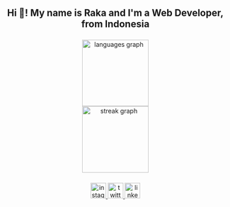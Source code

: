 <h2 align="center">Hi 👋! My name is Raka and I'm a Web Developer, from Indonesia</h4>

###

<div align="center">
  <img src="https://github-readme-stats.vercel.app/api/top-langs?username=hiroshiyoka&locale=en&hide_title=false&layout=compact&card_width=320&langs_count=5&theme=onedark&hide_border=false" height="150" alt="languages graph" /> <br>
  <img src="https://streak-stats.demolab.com?user=hiroshiyoka&locale=en&mode=daily&theme=onedark&hide_border=false&border_radius=5" height="150" alt="streak graph"  />
</div>

###

<div align="center">
  <a href="https://instagram.com/mosaicman_" target="_blank">
    <img src="https://img.shields.io/static/v1?message=Instagram&logo=instagram&label=&color=E4405F&logoColor=white&labelColor=&style=for-the-badge" height="35" alt="instagram logo"  />
  </a>
  <a href="https://twitter.com/fraksyf" target="_blank">
    <img src="https://img.shields.io/static/v1?message=Twitter&logo=twitter&label=&color=1DA1F2&logoColor=white&labelColor=&style=for-the-badge" height="35" alt="twitter logo"  />
  </a>
  <a href="https://linkedin.com/in/raka-fadilah" target="_blank">
    <img src="https://img.shields.io/static/v1?message=LinkedIn&logo=linkedin&label=&color=0077B5&logoColor=white&labelColor=&style=for-the-badge" height="35" alt="linkedin logo"  />
  </a>
</div>

###
